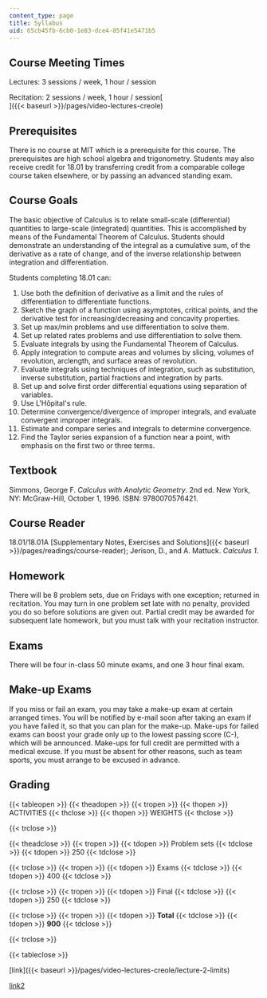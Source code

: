```yaml
---
content_type: page
title: Syllabus
uid: 65cb45fb-6cb0-1e83-dce4-85f41e5471b5
---
```


Course Meeting Times
--------------------

Lectures: 3 sessions / week, 1 hour / session

Recitation: 2 sessions / week, 1 hour / session[  
]({{< baseurl >}}/pages/video-lectures-creole)

Prerequisites
-------------

There is no course at MIT which is a prerequisite for this course. The prerequisites are high school algebra and trigonometry. Students may also receive credit for 18.01 by transferring credit from a comparable college course taken elsewhere, or by passing an advanced standing exam.

Course Goals
------------

The basic objective of Calculus is to relate small-scale (differential) quantities to large-scale (integrated) quantities. This is accomplished by means of the Fundamental Theorem of Calculus. Students should demonstrate an understanding of the integral as a cumulative sum, of the derivative as a rate of change, and of the inverse relationship between integration and differentiation.

Students completing 18.01 can:

1.  Use both the definition of derivative as a limit and the rules of differentiation to differentiate functions.
2.  Sketch the graph of a function using asymptotes, critical points, and the derivative test for increasing/decreasing and concavity properties.
3.  Set up max/min problems and use differentiation to solve them.
4.  Set up related rates problems and use differentiation to solve them.
5.  Evaluate integrals by using the Fundamental Theorem of Calculus.
6.  Apply integration to compute areas and volumes by slicing, volumes of revolution, arclength, and surface areas of revolution.
7.  Evaluate integrals using techniques of integration, such as substitution, inverse substitution, partial fractions and integration by parts.
8.  Set up and solve first order differential equations using separation of variables.
9.  Use L'Hôpital's rule.
10.  Determine convergence/divergence of improper integrals, and evaluate convergent improper integrals.
11.  Estimate and compare series and integrals to determine convergence.
12.  Find the Taylor series expansion of a function near a point, with emphasis on the first two or three terms.

Textbook
--------

Simmons, George F. _Calculus with Analytic Geometry_. 2nd ed. New York, NY: McGraw-Hill, October 1, 1996. ISBN: 9780070576421.

Course Reader
-------------

18.01/18.01A [Supplementary Notes, Exercises and Solutions]({{< baseurl >}}/pages/readings/course-reader); Jerison, D., and A. Mattuck. _Calculus 1_.

Homework
--------

There will be 8 problem sets, due on Fridays with one exception; returned in recitation. You may turn in one problem set late with no penalty, provided you do so before solutions are given out. Partial credit may be awarded for subsequent late homework, but you must talk with your recitation instructor.

Exams
-----

There will be four in-class 50 minute exams, and one 3 hour final exam.

Make-up Exams
-------------

If you miss or fail an exam, you may take a make-up exam at certain arranged times. You will be notified by e-mail soon after taking an exam if you have failed it, so that you can plan for the make-up. Make-ups for failed exams can boost your grade only up to the lowest passing score (C-), which will be announced. Make-ups for full credit are permitted with a medical excuse. If you must be absent for other reasons, such as team sports, you must arrange to be excused in advance.

Grading
-------

{{< tableopen >}}
{{< theadopen >}}
{{< tropen >}}
{{< thopen >}}
ACTIVITIES
{{< thclose >}}
{{< thopen >}}
WEIGHTS
{{< thclose >}}

{{< trclose >}}

{{< theadclose >}}
{{< tropen >}}
{{< tdopen >}}
Problem sets
{{< tdclose >}}
{{< tdopen >}}
250
{{< tdclose >}}

{{< trclose >}}
{{< tropen >}}
{{< tdopen >}}
Exams
{{< tdclose >}}
{{< tdopen >}}
400
{{< tdclose >}}

{{< trclose >}}
{{< tropen >}}
{{< tdopen >}}
Final
{{< tdclose >}}
{{< tdopen >}}
250
{{< tdclose >}}

{{< trclose >}}
{{< tropen >}}
{{< tdopen >}}
**Total**
{{< tdclose >}}
{{< tdopen >}}
**900**
{{< tdclose >}}

{{< trclose >}}

{{< tableclose >}}

[link]({{< baseurl >}}/pages/video-lectures-creole/lecture-2-limits)

[link2](/courses/mathematics/18-01-single-variable-calculus-fall-2006/video-lectures-creole/lecture-2-limits/18_01_f07_lec02_Creole_new2.srt)